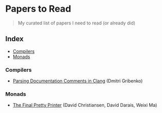 # Papers to Read

> My curated list of papers I need to read (or already did)

## Index

- [Compilers](#compilers)
- [Monads](#monads)

### Compilers

- [Parsing Documentation Comments in Clang] (Dmitri Gribenko)

### Monads

- [The Final Pretty Printer] (David Christiansen, David Darais, Weixi Ma)

[Parsing Documentation Comments in Clang]: https://llvm.org/devmtg/2012-11/Gribenko_CommentParsing.pdf
[The Final Pretty Printer]: http://davidchristiansen.dk/drafts/final-pretty-printer-draft.pdf
